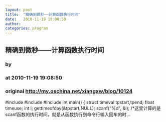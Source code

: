 ```yaml
---
layout: post
title:  "精确到微秒——计算函数执行时间"
date:   2010-11-19 19:08:50
author: 
categories: program
---
```


## 精确到微秒——计算函数执行时间
### by 
### at 2010-11-19 19:08:50
### original <http://my.oschina.net/xiangxw/blog/10124>

#include
#include
#include
int main()
{
        struct timeval tpstart,tpend;
        float timeuse;
        int i;
        gettimeofday(&amp;tpstart,NULL);
        scanf(&quot;%d&quot;, &amp;i);
              /*这里计算的是scanf函数的执行时间，就是从函数执行到命令行输入回车的时...